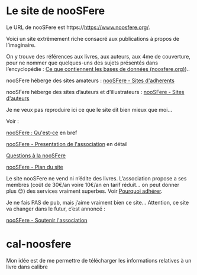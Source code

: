 # Le site de nooSFere

Le URL de nooSFere est https://https://www.noosfere.org/.

Voici un site extrêmement riche consacré aux publications à propos de
l’imaginaire.

On y trouve des références aux livres, aux auteurs, aux 4me de
couverture, pour ne nommer que quelques-uns des sujets présentés dans
l’encyclopédie : [Ce que contiennent les bases de données
(noosfere.org)](https://www.noosfere.org/noosfere/pro/stats_bases.asp))..

nooSFere héberge des sites amateurs : [nooSFere - Sites
d'adherents](https://www.noosfere.org/noosfere/heberges.asp)

nooSFere héberge des sites d’auteurs et d’illustrateurs : [nooSFere -
Sites d'auteurs](https://www.noosfere.org/noosfere/sites_auteurs.asp)

Je ne veux pas reproduire ici ce que le site dit bien mieux que moi…

Voir :

[nooSFere :
Qu'est-ce](https://www.noosfere.org/noosfere/assoc/qu_estce.asp) en bref

[nooSFere - Presentation de
l'association](https://www.noosfere.org/noosfere/assoc/statuts.asp) en
détail

[Questions à la
nooSFere](https://www.noosfere.org/icarus/articles/article.asp?numarticle=463)

[nooSFere - Plan du site](https://www.noosfere.org/actu/news.asp)

Le site nooSFere ne vend ni n’édite des livres. L’association propose a
ses membres (coût de 30€/an voire 10€/an en tarif réduit… on peut donner
plus 😊) des services vraiment superbes. Voir [Pourquoi
adhérer](https://www.noosfere.org/noosfere/assoc/pourquoi.asp).

Je ne fais PAS de pub, mais j’aime vraiment bien ce site… Attention, ce
site va changer dans le futur, c’est annoncé :

[nooSFere - Soutenir
l'association](https://www.noosfere.org/noosfere/assoc/don.asp)

# cal-noosfere

Mon idée est de me permettre de télécharger les informations relatives à un
livre dans calibre